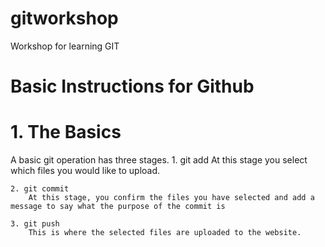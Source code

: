 # gitworkshop
Workshop for learning GIT

# Basic Instructions for Github

# 1. The Basics

A basic git operation has three stages.
    1. git add
        At this stage you select which files you would like to upload.

    2. git commit
        At this stage, you confirm the files you have selected and add a message to say what the purpose of the commit is

    3. git push
        This is where the selected files are uploaded to the website.

    